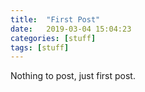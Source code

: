 ```yaml
---
title:  "First Post"
date:   2019-03-04 15:04:23
categories: [stuff]
tags: [stuff]
---
```

Nothing to post, just first post. 
